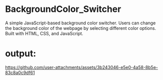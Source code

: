 # BackgroundColor_Switcher
A simple JavaScript-based background color switcher. Users can change the background color of the webpage by selecting different color options. Built with HTML, CSS, and JavaScript.

# output:


https://github.com/user-attachments/assets/3b243046-e5e0-4a58-8b5e-83c8a0c9df61




